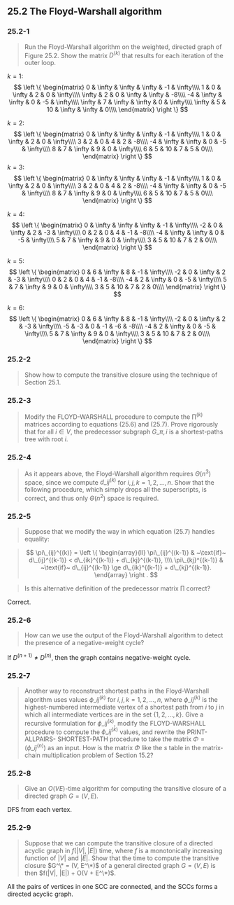 ## 25.2 The Floyd-Warshall algorithm

### 25.2-1

> Run the Floyd-Warshall algorithm on the weighted, directed graph of Figure 25.2. Show the matrix $D^{(k)}$ that results for each iteration of the outer loop.

$k=1$:
$$
\left \{ \begin{matrix}
0 & \infty & \infty & \infty & -1 & \infty\\\\
1 & 0 & \infty & 2 & 0 & \infty\\\\
\infty & 2 & 0 & \infty & \infty & -8\\\\
-4 & \infty & \infty & 0 & -5 & \infty\\\\
\infty & 7 & \infty & \infty & 0 & \infty\\\\
\infty & 5 & 10 & \infty & \infty & 0\\\\
\end{matrix} \right \}
$$

$k=2$:
$$
\left \{ \begin{matrix}
0 & \infty & \infty & \infty & -1 & \infty\\\\
1 & 0 & \infty & 2 & 0 & \infty\\\\
3 & 2 & 0 & 4 & 2 & -8\\\\
-4 & \infty & \infty & 0 & -5 & \infty\\\\
8 & 7 & \infty & 9 & 0 & \infty\\\\
6 & 5 & 10 & 7 & 5 & 0\\\\
\end{matrix} \right \}
$$
$k=3$:
$$
\left \{ \begin{matrix}
0 & \infty & \infty & \infty & -1 & \infty\\\\
1 & 0 & \infty & 2 & 0 & \infty\\\\
3 & 2 & 0 & 4 & 2 & -8\\\\
-4 & \infty & \infty & 0 & -5 & \infty\\\\
8 & 7 & \infty & 9 & 0 & \infty\\\\
6 & 5 & 10 & 7 & 5 & 0\\\\
\end{matrix} \right \}
$$

$k=4$:
$$
\left \{ \begin{matrix}
0 & \infty & \infty & \infty & -1 & \infty\\\\
-2 & 0 & \infty & 2 & -3 & \infty\\\\
0 & 2 & 0 & 4 & -1 & -8\\\\
-4 & \infty & \infty & 0 & -5 & \infty\\\\
5 & 7 & \infty & 9 & 0 & \infty\\\\
3 & 5 & 10 & 7 & 2 & 0\\\\
\end{matrix} \right \}
$$

$k=5$:
$$
\left \{ \begin{matrix}
0 & 6 & \infty & 8 & -1 & \infty\\\\
-2 & 0 & \infty & 2 & -3 & \infty\\\\
0 & 2 & 0 & 4 & -1 & -8\\\\
-4 & 2 & \infty & 0 & -5 & \infty\\\\
5 & 7 & \infty & 9 & 0 & \infty\\\\
3 & 5 & 10 & 7 & 2 & 0\\\\
\end{matrix} \right \}
$$

$k=6$:
$$
\left \{ \begin{matrix}
0 & 6 & \infty & 8 & -1 & \infty\\\\
-2 & 0 & \infty & 2 & -3 & \infty\\\\
-5 & -3 & 0 & -1 & -6 & -8\\\\
-4 & 2 & \infty & 0 & -5 & \infty\\\\
5 & 7 & \infty & 9 & 0 & \infty\\\\
3 & 5 & 10 & 7 & 2 & 0\\\\
\end{matrix} \right \}
$$

### 25.2-2

> Show how to compute the transitive closure using the technique of Section 25.1.

### 25.2-3

> Modify the FLOYD-WARSHALL procedure to compute the $\prod^{(k)}$ matrices according to equations (25.6) and (25.7). Prove rigorously that for all $i \in V$, the predecessor subgraph $G\_{\pi, i}$ is a shortest-paths tree with root $i$.

### 25.2-4

> As it appears above, the Floyd-Warshall algorithm requires $\Theta(n^3)$ space, since we compute $d\_{ij}^{(k)}$ for $i, j, k = 1, 2, \dots, n$. Show that the following procedure, which simply drops all the superscripts, is correct, and thus only $\Theta(n^2)$ space is required.

### 25.2-5

> Suppose that we modify the way in which equation (25.7) handles equality:

> $$
\pi\_{ij}^{(k)} = \left \{ 
\begin{array}{ll}
\pi\_{ij}^{(k-1)} & ~\text{if}~ d\_{ij}^{(k-1)} < d\_{ik}^{(k-1)} + d\_{kj}^{(k-1)}, \\\\
\pi\_{kj}^{(k-1)} & ~\text{if}~ d\_{ij}^{(k-1)} \ge d\_{ik}^{(k-1)} + d\_{kj}^{(k-1)}.
\end{array}
\right .
$$

> Is this alternative definition of the predecessor matrix $\prod$ correct?

Correct.

### 25.2-6

> How can we use the output of the Floyd-Warshall algorithm to detect the presence of a negative-weight cycle?

If $D^{(n+1)} \ne D^{(n)}$, then the graph contains negative-weight cycle.

### 25.2-7

> Another way to reconstruct shortest paths in the Floyd-Warshall algorithm uses values $\phi\_{ij}^{(k)}$ for $i, j, k = 1, 2, \dots, n$, where $\phi\_{ij}^{(k)}$ is the highest-numbered intermediate vertex of a shortest path from $i$ to $j$ in which all intermediate vertices are in the set $\{1, 2, \dots, k \}$. Give a recursive formulation for $\phi\_{ij}^{(k)}$, modify the FLOYD-WARSHALL procedure to compute the $\phi\_{ij}^{(k)}$ values, and rewrite the PRINT-ALLPAIRS- SHORTEST-PATH procedure to take the matrix $\Phi = (\phi\_{ij}^{(n)})$ as an input. How is the matrix $\Phi$ like the $s$ table in the matrix-chain multiplication problem of Section 15.2?

### 25.2-8

> Give an $O(VE)$-time algorithm for computing the transitive closure of a directed
graph $G = (V, E)$.

DFS from each vertex.

### 25.2-9

> Suppose that we can compute the transitive closure of a directed acyclic graph in $f(|V|, |E|)$ time, where $f$ is a monotonically increasing function of $|V|$ and $|E|$. Show that the time to compute the transitive closure $G^\* = (V, E^\*)$ of a general directed graph $G = (V, E)$ is then $f(|V|, |E|) + O(V + E^\*)$.

All the pairs of vertices in one SCC are connected, and the SCCs forms a directed acyclic graph.
